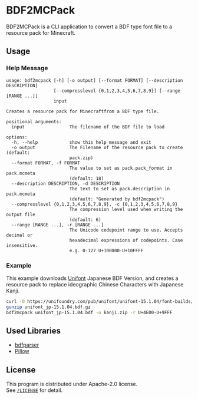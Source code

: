 # BDF2MCPack

BDF2MCPack is a CLI application to convert a BDF type font file to a resource
pack for Minecraft.

## Usage

### Help Message
```
usage: bdf2mcpack [-h] [-o output] [--format FORMAT] [--description DESCRIPTION]
                  [--compresslevel {0,1,2,3,4,5,6,7,8,9}] [--range [RANGE ...]]
                  input

Creates a resource pack for Minecraftfrom a BDF type file.

positional arguments:
  input                 The filename of the BDF file to load

options:
  -h, --help            show this help message and exit
  -o output             The Filename of the resource pack to create (default:
                        pack.zip)
  --format FORMAT, -f FORMAT
                        The value to set as pack.pack_format in pack.mcmeta
                        (default: 18)
  --description DESCRIPTION, -d DESCRIPTION
                        The text to set as pack.description in pack.mcmeta
                        (default: "Generated by bdf2mcpack")
  --compresslevel {0,1,2,3,4,5,6,7,8,9}, -c {0,1,2,3,4,5,6,7,8,9}
                        The compression level used when writing the output file
                        (default: 6)
  --range [RANGE ...], -r [RANGE ...]
                        The Unicode codepoint range to use. Accepts decimal or
                        hexadecimal expressions of codepoints. Case insensitive.
                        e.g. 0-127 U+100000-U+10FFFF
```

### Example

This example downloads [Unifont](https://unifoundry.com/unifont/index.html)
Japanese BDF Version, and creates a resource pack to replace ideographic
Chinese Characters with Japanese Kanji.
```sh
curl -O https://unifoundry.com/pub/unifont/unifont-15.1.04/font-builds/unifont_jp-15.1.04.bdf.gz
gunzip unifont_jp-15.1.04.bdf.gz
bdf2mcpack unifont_jp-15.1.04.bdf -o kanji.zip -r U+4E00-U+9FFF
```

## Used Libraries

* [bdfparser](https://github.com/tomchen/bdfparser)
* [Pillow](https://github.com/python-pillow/Pillow)

## License

This program is distributed under Apache-2.0 license.  
See [`/LICENSE`](/LICENSE) for detail.
